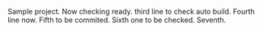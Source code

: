 Sample project.
Now checking ready.
third line to check auto build.
Fourth line now.
Fifth to be commited.
Sixth one to be checked.
Seventh.